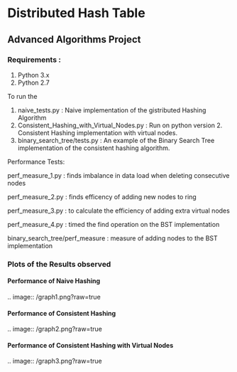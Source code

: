 # Distributed Hash Table
## Advanced Algorithms Project

### Requirements : 
1. Python 3.x
2. Python 2.7

To run the 

1. naive_tests.py : Naive implementation of the gistributed Hashing Algorithm
2. Consistent_Hashing_with_Virtual_Nodes.py : Run on python version 2. Consistent Hashing implementation with virtual nodes.
3. binary_search_tree/tests.py : An example of the Binary Search Tree implementation of the consistent hashing algorithm.

Performance Tests:

perf_measure_1.py : finds imbalance in data load when deleting consecutive nodes

perf_measure_2.py : finds efficency of adding new nodes to ring

perf_measure_3.py : to calculate the efficiency of adding extra virtual nodes

perf_measure_4.py : timed the find operation on the BST implementation

binary_search_tree/perf_measure : measure of adding nodes to the BST implementation

### Plots of the Results observed


#### Performance of Naive Hashing

.. image:: /graph1.png?raw=true

#### Performance of Consistent Hashing

.. image:: /graph2.png?raw=true

#### Performance of Consistent Hashing with Virtual Nodes

.. image:: /graph3.png?raw=true
